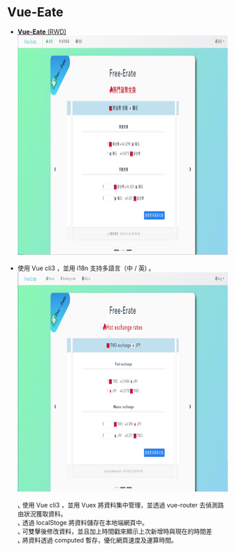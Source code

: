 
 # Vue-Eate
- <a href="https://joechen0730.github.io/Vue-Eate/" target="blank"><B>Vue-Eate</B> (RWD)</a> <BR>
  <a href="https://joechen0730.github.io/Vue-Eate/" target="blank"><img src="home-tw.jpg" width="900" height="500"><BR></a> <BR>
- 使用 Vue cli3 ，並用 i18n 支持多語言（中 / 英) 。<BR>
  <a href="https://joechen0730.github.io/Vue-Eate/" target="blank"><img src="home-en.jpg" width="900" height="500"><BR></a> <BR> 
  ⌞ 使用 Vue cli3 ，並用 Vuex 將資料集中管理，並透過 vue-router 去偵測路由狀況獲取資料。<BR>
  ⌞ 透過 localStoge 將資料儲存在本地端網頁中。<BR>
  ⌞ 可雙擊後修改資料，並且加上時間戳來顯示上次新增時與現在的時間差 <BR>
  ⌞ 將資料透過 computed 暫存，優化網頁速度及運算時間。<BR>
